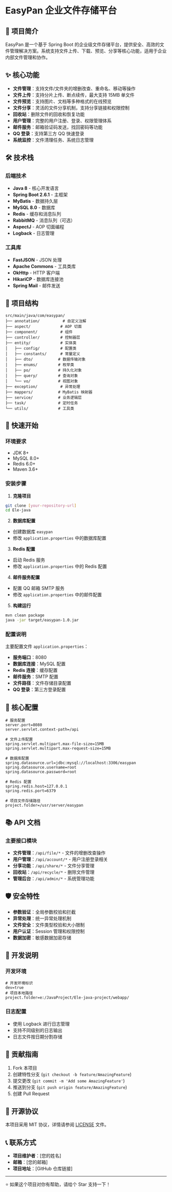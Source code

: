 # EasyPan 企业文件存储平台

## 🚀 项目简介

EasyPan 是一个基于 Spring Boot 的企业级文件存储平台，提供安全、高效的文件管理解决方案。系统支持文件上传、下载、预览、分享等核心功能，适用于企业内部文件管理和协作。

## ✨ 核心功能

- **文件管理**：支持文件/文件夹的增删改查、重命名、移动等操作
- **文件上传**：支持分片上传、断点续传，最大支持 15MB 单文件
- **文件预览**：支持图片、文档等多种格式的在线预览
- **文件分享**：灵活的文件分享机制，支持分享链接和权限控制
- **回收站**：删除文件的回收和恢复功能
- **用户管理**：完整的用户注册、登录、权限管理体系
- **邮件服务**：邮箱验证码发送，找回密码等功能
- **QQ 登录**：支持第三方 QQ 快速登录
- **系统监控**：文件清理任务、系统日志管理

## 🛠️ 技术栈

### 后端技术
- **Java 8** - 核心开发语言
- **Spring Boot 2.6.1** - 主框架
- **MyBatis** - 数据持久层
- **MySQL 8.0** - 数据库
- **Redis** - 缓存和消息队列
- **RabbitMQ** - 消息队列（可选）
- **AspectJ** - AOP 切面编程
- **Logback** - 日志管理

### 工具库
- **FastJSON** - JSON 处理
- **Apache Commons** - 工具类库
- **OkHttp** - HTTP 客户端
- **HikariCP** - 数据库连接池
- **Spring Mail** - 邮件发送

## 📁 项目结构

```
src/main/java/com/easypan/
├── annotation/          # 自定义注解
├── aspect/             # AOP 切面
├── component/          # 组件
├── controller/         # 控制器层
├── entity/             # 实体类
│   ├── config/         # 配置类
│   ├── constants/      # 常量定义
│   ├── dto/           # 数据传输对象
│   ├── enums/         # 枚举类
│   ├── po/            # 持久化对象
│   ├── query/         # 查询对象
│   └── vo/            # 视图对象
├── exception/          # 异常处理
├── mappers/           # MyBatis 映射器
├── service/           # 业务逻辑层
├── task/              # 定时任务
└── utils/             # 工具类
```

## 🚀 快速开始

### 环境要求
- JDK 8+
- MySQL 8.0+
- Redis 6.0+
- Maven 3.6+

### 安装步骤

1. **克隆项目**
```bash
git clone [your-repository-url]
cd Ele-java
```

2. **数据库配置**
- 创建数据库 `easypan`
- 修改 `application.properties` 中的数据库配置

3. **Redis 配置**
- 启动 Redis 服务
- 修改 `application.properties` 中的 Redis 配置

4. **邮件服务配置**
- 配置 QQ 邮箱 SMTP 服务
- 修改 `application.properties` 中的邮件配置

5. **构建运行**
```bash
mvn clean package
java -jar target/easypan-1.0.jar
```

### 配置说明

主要配置文件 `application.properties`：
- **服务端口**：8080
- **数据库连接**：MySQL 配置
- **Redis 连接**：缓存配置
- **邮件服务**：SMTP 配置
- **文件路径**：文件存储目录配置
- **QQ 登录**：第三方登录配置

## 🔧 核心配置

```properties
# 服务配置
server.port=8080
server.servlet.context-path=/api

# 文件上传配置
spring.servlet.multipart.max-file-size=15MB
spring.servlet.multipart.max-request-size=15MB

# 数据库配置
spring.datasource.url=jdbc:mysql://localhost:3306/easypan
spring.datasource.username=root
spring.datasource.password=root

# Redis 配置
spring.redis.host=127.0.0.1
spring.redis.port=6379

# 项目文件存储路径
project.folder=/usr/server/easypan
```

## 📚 API 文档

### 主要接口模块
- **文件管理**：`/api/file/*` - 文件的增删改查操作
- **用户管理**：`/api/account/*` - 用户注册登录相关
- **分享功能**：`/api/share/*` - 文件分享管理
- **回收站**：`/api/recycle/*` - 删除文件管理
- **管理后台**：`/api/admin/*` - 系统管理功能

## 🛡️ 安全特性

- **参数验证**：全局参数校验和拦截
- **异常处理**：统一异常处理机制
- **文件安全**：文件类型校验和大小限制
- **用户认证**：Session 管理和权限控制
- **数据加密**：敏感数据加密存储

## 📝 开发说明

### 开发环境
```properties
# 开发环境标识
dev=true
# 项目本地路径
project.folder=e:/JavaProject/Ele-java-project/webapp/
```

### 日志配置
- 使用 Logback 进行日志管理
- 支持不同级别的日志输出
- 日志文件按日期分割存储

## 🤝 贡献指南

1. Fork 本项目
2. 创建特性分支 (`git checkout -b feature/AmazingFeature`)
3. 提交更改 (`git commit -m 'Add some AmazingFeature'`)
4. 推送到分支 (`git push origin feature/AmazingFeature`)
5. 创建 Pull Request

## 📄 开源协议

本项目采用 MIT 协议，详情请参阅 [LICENSE](LICENSE) 文件。

## 📞 联系方式

- **项目维护者**：[您的姓名]
- **邮箱**：[您的邮箱]
- **项目地址**：[GitHub 仓库链接]

---

⭐ 如果这个项目对你有帮助，请给个 Star 支持一下！